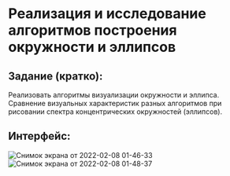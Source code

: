 # Реализация и исследование алгоритмов построения окружности и эллипсов

## Задание (кратко):

Реализовать алгоритмы визуализации окружности и эллипса. Сравнение визуальных характеристик разных
алгоритмов при рисовании спектра концентрических окружностей (эллипсов).


## Интерфейс:

![Снимок экрана от 2022-02-08 01-46-33](https://user-images.githubusercontent.com/83313206/152885657-3abc916c-687b-4399-873f-34e042ce2916.png)
![Снимок экрана от 2022-02-08 01-48-37](https://user-images.githubusercontent.com/83313206/152885665-71b44d89-a0e4-4207-902e-1907b63e89e9.png)

